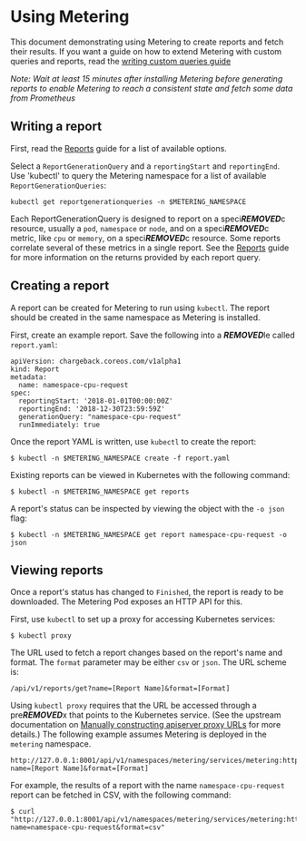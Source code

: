 # Using Metering

This document demonstrating using Metering to create reports and fetch their results.
If you want a guide on how to extend Metering with custom queries and reports, read the [writing custom queries guide][writing-custom-queries]

*Note: Wait at least 15 minutes after installing Metering before generating reports to enable Metering to reach a consistent state and fetch some data from Prometheus*

## Writing a report

First, read the [Reports][report-md] guide for a list of available options.

Select a `ReportGenerationQuery` and a `reportingStart` and `reportingEnd`.
Use 'kubectl' to query the Metering namespace for a list of available  `ReportGenerationQueries`:

```
kubectl get reportgenerationqueries -n $METERING_NAMESPACE
```

Each ReportGenerationQuery is designed to report on a speci***REMOVED***c resource, usually a `pod`, `namespace` or `node`, and on a speci***REMOVED***c metric, like `cpu` or `memory`, on a speci***REMOVED***c resource. Some reports correlate several of these metrics in a single report. See the [Reports][report-md] guide for more information on the returns provided by each report query.

## Creating a report

A report can be created for Metering to run using `kubectl`.
The report should be created in the same namespace as Metering is installed.

First, create an example report. Save the following into a ***REMOVED***le called `report.yaml`:

```
apiVersion: chargeback.coreos.com/v1alpha1
kind: Report
metadata:
  name: namespace-cpu-request
spec:
  reportingStart: '2018-01-01T00:00:00Z'
  reportingEnd: '2018-12-30T23:59:59Z'
  generationQuery: "namespace-cpu-request"
  runImmediately: true
```

Once the report YAML is written, use `kubectl` to create the report:

```
$ kubectl -n $METERING_NAMESPACE create -f report.yaml
```

Existing reports can be viewed in Kubernetes with the following command:

```
$ kubectl -n $METERING_NAMESPACE get reports
```

A report's status can be inspected by viewing the object with the `-o json`
flag:

```
$ kubectl -n $METERING_NAMESPACE get report namespace-cpu-request -o json
```

## Viewing reports

Once a report's status has changed to `Finished`, the report is ready to be
downloaded. The Metering Pod exposes an HTTP API for this.

First, use `kubectl` to set up a proxy for accessing Kubernetes services:

```
$ kubectl proxy
```

The URL used to fetch a report changes based on the report's name and format.
The `format` parameter may be either `csv` or `json`. The URL scheme is:

```
/api/v1/reports/get?name=[Report Name]&format=[Format]
```

Using `kubectl proxy` requires that the URL be accessed through a pre***REMOVED***x that
points to the Kubernetes service. (See the upstream documentation on
[Manually constructing apiserver proxy URLs][accessing-services] for more details.) The following example assumes Metering is deployed in the `metering` namespace.

```
http://127.0.0.1:8001/api/v1/namespaces/metering/services/metering:http/proxy/api/v1/reports/get?name=[Report Name]&format=[Format]
```

For example, the results of a report with the name `namespace-cpu-request` report can be fetched in
CSV, with the following command:

```
$ curl "http://127.0.0.1:8001/api/v1/namespaces/metering/services/metering:http/proxy/api/v1/reports/get?name=namespace-cpu-request&format=csv"
```


[accessing-services]: https://kubernetes.io/docs/tasks/administer-cluster/access-cluster-services/#manually-constructing-apiserver-proxy-urls
[report-md]: report.md
[writing-custom-queries]: writing-custom-queries.md
